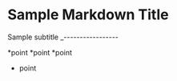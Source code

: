 Sample Markdown  Title
===============================

Sample subtitle
_-----------------

*point 
*point
*point
* point